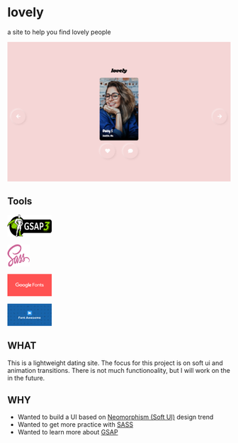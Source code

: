 # lovely
a site to help you find lovely people

<img src = "./assets/lovely-home-page.png" alt = "Screenshot of lovely homepage">


## Tools
<a href="https://greensock.com/gsap/" rel="logo"><img alt = "GSAP logo" src ="./logos/gsap-logo.png" width="100" height="50"/></a>

<a href="https://sass-lang.com/" rel="logo"> <img alt = "SASS logo" src ="./logos/sass-logo.png" width="50" height="50"/></a>

<a href="https://fonts.google.com/" rel="logo"> <img alt = "Google Fonts logo" src ="./logos/googlefonts-logo.png" width="100" height="50"/></a>

<a href="https://fontawesome.com/icons?d=gallery" rel="logo"> <img alt = "Font Awesome logo" src ="./logos/fontawesome-logo.png" width="100" height="50"/></a>

## WHAT
This is a lightweight dating site. The focus for this project is on soft ui and animation transitions. There is not much functionoality, but I will work on the in the future.

## WHY
- Wanted to build a UI based on [Neomorphism (Soft UI)](https://uxplanet.org/neumorphism-in-user-interface-tutorial-c353698ac5c0) design trend
- Wanted to get more practice with [SASS](https://sass-lang.com/) 
- Wanted to learn more about [GSAP](https://greensock.com/gsap/) 